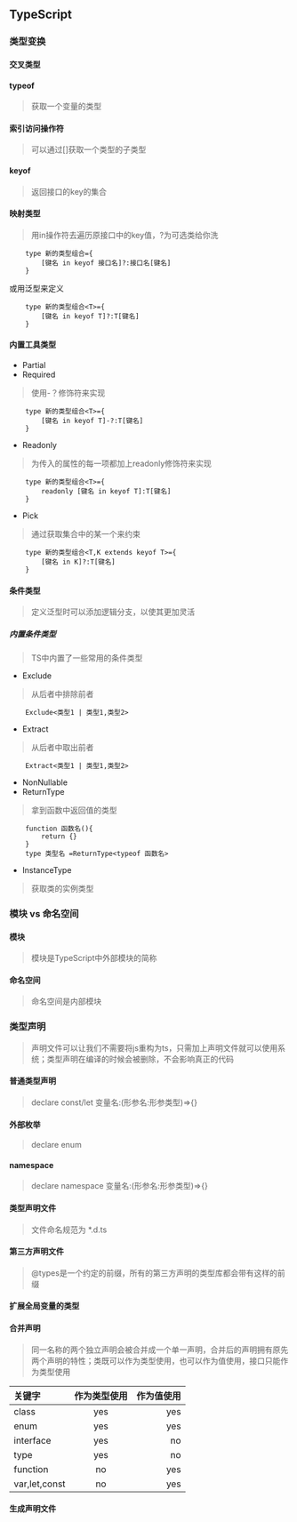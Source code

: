 ## TypeScript

### 类型变换

#### 交叉类型

#### typeof
> 获取一个变量的类型

#### 索引访问操作符
> 可以通过[]获取一个类型的子类型

#### keyof
> 返回接口的key的集合

#### 映射类型
> 用in操作符去遍历原接口中的key值，?为可选类给你洗
```
    type 新的类型组合={
        [键名 in keyof 接口名]?:接口名[键名]
    }
```
或用泛型来定义
```
    type 新的类型组合<T>={
        [键名 in keyof T]?:T[键名]
    }
```

#### 内置工具类型
- Partial
- Required
> 使用-？修饰符来实现
```
    type 新的类型组合<T>={
        [键名 in keyof T]-?:T[键名]
    }
```
- Readonly
> 为传入的属性的每一项都加上readonly修饰符来实现
```
    type 新的类型组合<T>={
        readonly [键名 in keyof T]:T[键名]
    }
```
- Pick
> 通过获取集合中的某一个来约束
```
    type 新的类型组合<T,K extends keyof T>={
        [键名 in K]?:T[键名]
    }
```

#### 条件类型
> 定义泛型时可以添加逻辑分支，以使其更加灵活

##### 内置条件类型
> TS中内置了一些常用的条件类型
- Exclude
> 从后者中排除前者
```
    Exclude<类型1 | 类型1,类型2>
```
- Extract
> 从后者中取出前者
```
    Extract<类型1 | 类型1,类型2>
```
- NonNullable
- ReturnType
> 拿到函数中返回值的类型
```
    function 函数名(){
        return {}
    }
    type 类型名 =ReturnType<typeof 函数名>
```
- InstanceType
> 获取类的实例类型

### 模块 vs 命名空间

#### 模块
> 模块是TypeScript中外部模块的简称

#### 命名空间
> 命名空间是内部模块

### 类型声明
> 声明文件可以让我们不需要将js重构为ts，只需加上声明文件就可以使用系统；类型声明在编译的时候会被删除，不会影响真正的代码

#### 普通类型声明
> declare const/let 变量名:(形参名:形参类型)=>{}

#### 外部枚举
> declare enum

#### namespace
> declare namespace 变量名:(形参名:形参类型)=>{}

#### 类型声明文件
> 文件命名规范为 *.d.ts

#### 第三方声明文件
> @types是一个约定的前缀，所有的第三方声明的类型库都会带有这样的前缀

#### 扩展全局变量的类型

#### 合并声明
> 同一名称的两个独立声明会被合并成一个单一声明，合并后的声明拥有原先两个声明的特性；类既可以作为类型使用，也可以作为值使用，接口只能作为类型使用

|关键字|作为类型使用|作为值使用|
|:-|:-:|-:|
|class|yes|yes|
|enum|yes|yes|
|interface|yes|no|
|type|yes|no|
|function|no|yes|
|var,let,const|no|yes|

#### 生成声明文件